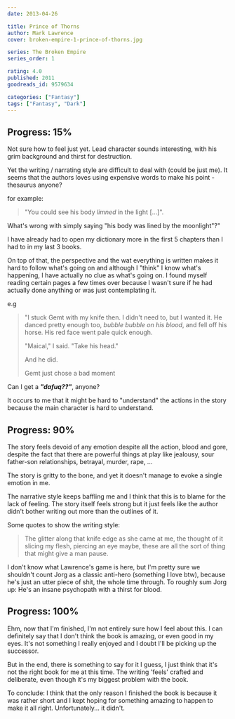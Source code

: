 ```yaml
---
date: 2013-04-26

title: Prince of Thorns
author: Mark Lawrence
cover: broken-empire-1-prince-of-thorns.jpg

series: The Broken Empire
series_order: 1

rating: 4.0
published: 2011
goodreads_id: 9579634

categories: ["Fantasy"]
tags: ["Fantasy", "Dark"]
---
```


## Progress: 15%

Not sure how to feel just yet. Lead character sounds interesting, with his grim background and thirst for destruction.

Yet the writing / narrating style are difficult to deal with (could be just me). It seems that the authors loves using expensive words to make his point - thesaurus anyone?

for example:

> "You could see his body _limned_ in the light [...]".

What's wrong with simply saying "his body was lined by the moonlight"?"

I have already had to open my dictionary more in the first 5 chapters than I had to in my last 3 books.

On top of that, the perspective and the wat everything is written makes it hard to follow what's going on and although I "think" I know what's happening, I have actually no clue as what's going on. I found myself reading certain pages a few times over because I wasn't sure if he had actually done anything or was just contemplating it.

e.g

> "I stuck Gemt with my knife then. I didn't need to, but I wanted it. He danced pretty enough too, _bubble bubble on his blood_, and fell off his horse. His red face went pale quick enough.
>
> "Maical," I said. "Take his head."
>
> And he did.
>
> Gemt just chose a bad moment

Can I get a _**"dafuq??"**_, anyone?

It occurs to me that it might be hard to "understand" the actions in the story because the main character is hard to understand.

## Progress: 90%

The story feels devoid of any emotion despite all the action, blood and gore, despite the fact that there are powerful things at play like jealousy, sour father-son relationships, betrayal, murder, rape, ...

The story is gritty to the bone, and yet it doesn't manage to evoke a single emotion in me.

The narrative style keeps baffling me and I think that this is to blame for the lack of feeling. The story itself feels strong but it just feels like the author didn't bother writing out more than the outlines of it.

Some quotes to show the writing style:

> The glitter along that knife edge as she came at me, the thought of it slicing my flesh, piercing an eye maybe, these are all the sort of thing that might give a man pause.

I don't know what Lawrence's game is here, but I'm pretty sure we shouldn't count Jorg as a classic anti-hero (something I love btw), because he's just an utter piece of shit, the whole time through. To roughly sum Jorg up: He's an insane psychopath with a thirst for blood.

## Progress: 100%

Ehm, now that I'm finished, I'm not entirely sure how I feel about this. I can definitely say that I don't think the book is amazing, or even good in my eyes. It's not something I really enjoyed and I doubt I'll be picking up the successor.

But in the end, there is something to say for it I guess, I just think that it's not the right book for me at this time. The writing 'feels' crafted and deliberate, even though it's my biggest problem with the book.

To conclude: I think that the only reason I finished the book is because it was rather short and I kept hoping for something amazing to happen to make it all right. Unfortunately... it didn't.
